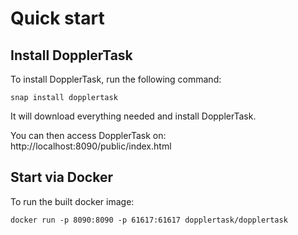 # Quick start

## Install DopplerTask
To install DopplerTask, run the following command:

```snap install dopplertask```

It will download everything needed and install DopplerTask.

You can then access DopplerTask on: http://localhost:8090/public/index.html

## Start via Docker
To run the built docker image:

```docker run -p 8090:8090 -p 61617:61617 dopplertask/dopplertask ```
